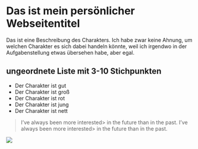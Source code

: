 # Das ist mein persönlicher Webseitentitel

Das ist eine Beschreibung des Charakters. Ich habe zwar keine Ahnung, um welchen Charakter es sich dabei handeln könnte, weil ich irgendwo in der Aufgabenstellung etwas übersehen habe, aber egal.

## ungeordnete Liste mit 3-10 Stichpunkten

* Der Charakter ist gut
* Der Charakter ist groß
* Der Charakter ist rot
* Der Charakter ist jung
* Der Charakter ist nett

> I’ve always been more interested> in the future than in the past.
> I’ve always been more interested> in the future than in the past.

<img src="https://upload.wikimedia.org/wikipedia/commons/thumb/e/e3/Logo_BILD.svg/100px-Logo_BILD.svg.png"/>

